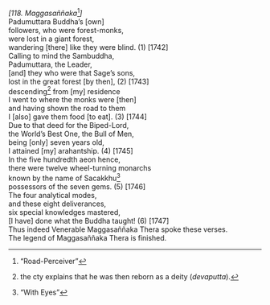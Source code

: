 *\[118. Maggasaññaka*[^1]*\]*  
Padumuttara Buddha’s \[own\]  
followers, who were forest-monks,  
were lost in a giant forest,  
wandering \[there\] like they were blind. (1) \[1742\]  
Calling to mind the Sambuddha,  
Padumuttara, the Leader,  
\[and\] they who were that Sage’s sons,  
lost in the great forest \[by then\], (2) \[1743\]  
descending[^2] from \[my\] residence  
I went to where the monks were \[then\]  
and having shown the road to them  
I \[also\] gave them food \[to eat\]. (3) \[1744\]  
Due to that deed for the Biped-Lord,  
the World’s Best One, the Bull of Men,  
being \[only\] seven years old,  
I attained \[my\] arahantship. (4) \[1745\]  
In the five hundredth aeon hence,  
there were twelve wheel-turning monarchs  
known by the name of Sacakkhu[^3]  
possessors of the seven gems. (5) \[1746\]  
The four analytical modes,  
and these eight deliverances,  
six special knowledges mastered,  
\[I have\] done what the Buddha taught! (6) \[1747\]  
Thus indeed Venerable Maggasaññaka Thera spoke these verses.  
The legend of Maggasaññaka Thera is finished.  
[^1]: “Road-Perceiver”  
[^2]: the cty explains that he was then reborn as a deity (*devaputta*).  
[^3]: “With Eyes”
